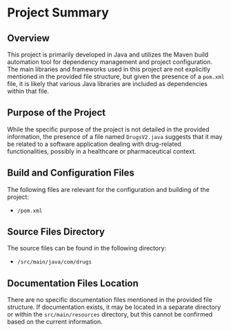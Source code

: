 # Project Summary

## Overview
This project is primarily developed in Java and utilizes the Maven build automation tool for dependency management and project configuration. The main libraries and frameworks used in this project are not explicitly mentioned in the provided file structure, but given the presence of a `pom.xml` file, it is likely that various Java libraries are included as dependencies within that file.

## Purpose of the Project
While the specific purpose of the project is not detailed in the provided information, the presence of a file named `DrugsV2.java` suggests that it may be related to a software application dealing with drug-related functionalities, possibly in a healthcare or pharmaceutical context.

## Build and Configuration Files
The following files are relevant for the configuration and building of the project:

- `/pom.xml`

## Source Files Directory
The source files can be found in the following directory:

- `/src/main/java/com/drugs`

## Documentation Files Location
There are no specific documentation files mentioned in the provided file structure. If documentation exists, it may be located in a separate directory or within the `src/main/resources` directory, but this cannot be confirmed based on the current information.